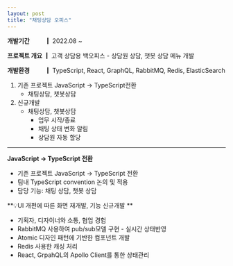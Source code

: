 ```yaml
---
layout: post
title: "채팅상담 오피스"
---
```




**개발기간 　　 ┃** 2022.08 ~

**프로젝트 개요 ┃** 고객 상담용 백오피스 - 상담원 상담, 챗봇 상담 메뉴 개발

**개발환경 　　 ┃** TypeScript, React, GraphQL, RabbitMQ, Redis, ElasticSearch

1. 기존 프로젝트 JavaScript -> TypeScript전환
    - 채팅상담, 챗봇상담
2. 신규개발
    - 채팅상담, 챗봇상담
        - 업무 시작/종료
        - 채팅 상태 변화 알림
        - 상담원 자동 할당 


---
**JavaScript -> TypeScript 전환**
- 기존 프로젝트 JavaScript -> TypeScript 전환
- 팀내 TypeScript convention 논의 및 적용
- 담당 기능: 채팅 상담, 챗봇 상담

**💡UI 개편에 따른 화면 재개발, 기능 신규개발 **
- 기획자, 디자이너와 소통, 협업 경험
- RabbitMQ 사용하여 pub/sub모델 구현 - 실시간 상태반영
- Atomic 디자인 패턴에 기반한 컴포넌트 개발
- Redis 사용한 캐싱 처리
- React, GrpahQL의 Apollo Client를 통한 상태관리
